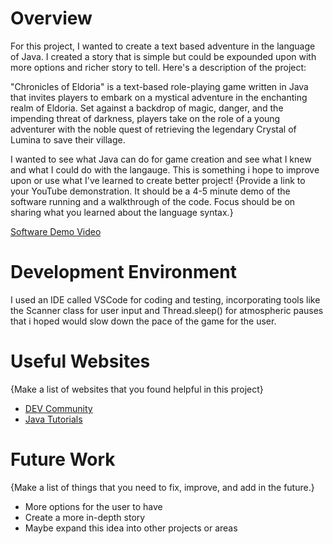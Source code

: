# Overview

For this project, I wanted to create a text based adventure in the language of Java. I created a story that is simple but could be expounded upon with more options and richer story to tell. Here's a description of the project:

"Chronicles of Eldoria" is a text-based role-playing game written in Java that invites players to embark on a mystical adventure in the enchanting realm of Eldoria. Set against a backdrop of magic, danger, and the impending threat of darkness, players take on the role of a young adventurer with the noble quest of retrieving the legendary Crystal of Lumina to save their village.

I wanted to see what Java can do for game creation and see what I knew and what I could do with the langauge. This is something i hope to improve upon or use what I've learned to create better project!
{Provide a link to your YouTube demonstration. It should be a 4-5 minute demo of the software running and a walkthrough of the code. Focus should be on sharing what you learned about the language syntax.}

[Software Demo Video](http://youtube.link.goes.here)

# Development Environment

I used an IDE called VSCode for coding and testing, incorporating tools like the Scanner class for user input and Thread.sleep() for atmospheric pauses that i hoped would slow down the pace of the game for the user.

# Useful Websites

{Make a list of websites that you found helpful in this project}

- [DEV Community](https://dev.to/2kabhishek/building-a-text-based-adventure-game-with-java-23jj)
- [Java Tutorials](tutorialspoint.com/java)

# Future Work

{Make a list of things that you need to fix, improve, and add in the future.}

- More options for the user to have
- Create a more in-depth story
- Maybe expand this idea into other projects or areas
